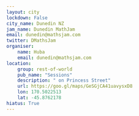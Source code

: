 ```yaml
---
layout: city                                           
lockdown: False
city_name: Dunedin NZ                                                               
jam_name: Dunedin MathJam
email: dunedin@mathsjam.com
twitter: DMathsJam
organiser:
    name: Huba
    email: dunedin@mathsjam.com
location:
    group: rest-of-world
    pub_name: "Sessions"
    description: " on Princess Street"
    url: https://goo.gl/maps/GeSGjCA41uavysxD8
    lon: 170.5022513
    lat: -45.8762178
hiatus: True
---
```

